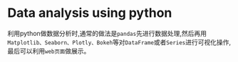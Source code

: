 
# Data analysis using python
利用python做数据分析时,通常的做法是`pandas`先进行数据处理,然后再用`Matplotlib、Seaborn、Plotly、Bokeh`等对`DataFrame`或者`Series`进行可视化操作,最后可以利用`web页面`做展示。
